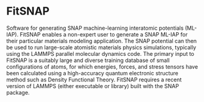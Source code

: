 # FitSNAP
Software for generating SNAP machine-learning interatomic potentials (ML-IAP). FitSNAP enables a non-expert user to generate a SNAP ML-IAP for their particular materials modeling application.  The SNAP potential can then be used to run large-scale atomistic materials physics simulations, typically using the LAMMPS parallel molecular dynamics code. The primary input to FitSNAP is a suitably large and diverse training database of small configurations of atoms, for which energies, forces, and stress tensors have been calculated using a high-accuracy quantum electronic structure method such as Density Functional Theory. FitSNAP requires a recent version of LAMMPS (either executable or library) built with the SNAP package.  
